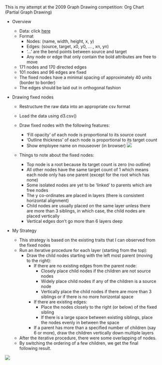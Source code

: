 This is my attempt at the 2009 Graph Drawing competition: Org Chart (Partial Graph Drawing)

- Overview
  - Data: click [here](http://www.graphdrawing.de/contest2009/gdcategories2009.html#OrgChart)
  - Format
    - Nodes: (name, width, height, x, y)
    - Edges: (source, target, x0, y0, … , xn, yn)
    - ‘…’ are the bend points between source and target
    - Any node or edge that only contain the bold attributes are free to move
  - 171 nodes and 170 directed edges
  - 101 nodes and 96 edges are fixed
  - The fixed nodes have a minimal spacing of approximately 40 units (border to border)
  - The edges should be laid out in orthogonal fashion
  
- Drawing fixed nodes
  - Restructure the raw data into an appropriate csv format
  - Load the data using d3.csv()
  - Draw fixed nodes with the following features:
    - ‘Fill opacity’ of each node is proportional to its source count
    - ‘Outline thickness’ of each node is proportional to its target count
    - Show employee name on mouseover (in browser)
![](https://d2mxuefqeaa7sj.cloudfront.net/s_7BE943FC4B3863EEC083A392944492DEA59C939D7E8E9E2F38FE9F7CC10A8183_1504771650474_image.png)

  - Things to note about the fixed nodes:
    - Top node is a root because its target count is zero (no outline)
    - All other nodes have the same target count of 1 which means each node only has one parent (except for the root which has none)
    - Some isolated nodes are yet to be ‘linked’ to parents which are free nodes
    - The y co-ordinates are placed in layers (there is consistent horizontal alignment)
    - Child nodes are usually placed on the same layer unless there are more than 3 siblings, in which case, the child nodes are placed vertically
    - Vertical edges don’t go more than 6 layers deep


- My Strategy
  - This strategy is based on the existing traits that I can observed from the fixed nodes
  - Run an iterative procedure for each layer (starting from the top):
    - Draw the child nodes starting with the left most parent (moving to the right):
      - If there are no existing edges from the parent node:
        - Closely place child nodes if the children are not source nodes
        - Widely place child nodes if any of the children is a source node
        - Vertically place the child nodes if there are more than 3 siblings or if there is no more horizontal space
      - If there are existing edges:
        - Place the nodes closely to the right (or below) of the fixed sibling
        - If there is a large space between existing siblings, place the nodes evenly in between the space
      - If a parent has more than a specified number of children (say 6 or more), draw the children vertically down multiple layers
  - After the iterative procedure, there were some overlapping of nodes.
  - By switching the ordering of a few children, we get the final following result.


![](https://d2mxuefqeaa7sj.cloudfront.net/s_7BE943FC4B3863EEC083A392944492DEA59C939D7E8E9E2F38FE9F7CC10A8183_1504836969033_image.png)

